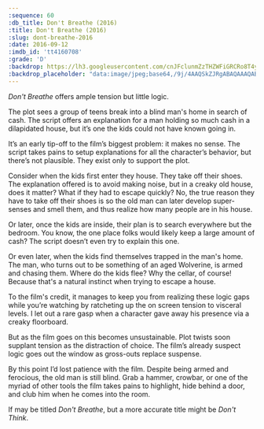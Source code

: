 ```yaml
---
:sequence: 60
:db_title: Don't Breathe (2016)
:title: Don't Breathe (2016)
:slug: dont-breathe-2016
:date: 2016-09-12
:imdb_id: 'tt4160708'
:grade: 'D'
:backdrop: https://lh3.googleusercontent.com/cnJFclunmZzTHZWFiGRCRo8T4ynvtLaB4yQ8JD-U0rjmRXJkL6YSZI1cjPVD5EynpbcsiMaQb87M=w1000-l75-rj
:backdrop_placeholder: "data:image/jpeg;base64,/9j/4AAQSkZJRgABAQAAAQABAAD/2wCEACgcHiMeDSgjISMtKygwPGRBPDc3PHtYXUlkkYCZlo91jIqgtObDoKrarYqMyP/L2u71////m8H////6/+b9//gBKy0tPDU8dkFBdviljKX4+Pj4+Pj4+Pj4+Pj47Pj4+Pj47Pj4+Ozs7Pjs+Pjs+Oz4+Pjs7Oz47Ozs7Ozs7Oz47P/AABEIAAsAFAMBIgACEQEDEQH/xAAXAAADAQAAAAAAAAAAAAAAAAAABAUB/8QAHRAAAQQCAwAAAAAAAAAAAAAAEQABAgMSMxQjQv/EABUBAQEAAAAAAAAAAAAAAAAAAAIB/8QAFhEBAQEAAAAAAAAAAAAAAAAAAAEC/9oADAMBAAIRAxEAPwCbVJpTAT3XlGOHlnKm07k5GT84Fxiho4XtcXOELLdqEolf/9k="
---
```


_Don't Breathe_ offers ample tension but little logic.

The plot sees a group of teens break into a blind man's home in search of cash. The script offers an explanation for a man holding so much cash in a dilapidated house, but it’s one the kids could not have known going in.

It’s an early tip-off to the film’s biggest problem: it makes no sense. The script takes pains to setup explanations for all the character’s behavior, but there’s not plausible. They exist only to support the plot.

Consider when the kids first enter they house. They take off their shoes. The explanation offered is to avoid making noise, but in a creaky old house, does it matter? What if they had to escape quickly? No, the true reason they have to take off their shoes is so the old man can later develop super-senses and smell them, and thus realize how many people are in his house.

Or later, once the kids are inside, their plan is to search everywhere but the bedroom. You know, the one place folks would likely keep a large amount of cash? The script doesn’t even try to explain this one.

Or even later, when the kids find themselves trapped in the man's home. The man, who turns out to be something of an aged Wolverine, is armed and chasing them. Where do the kids flee? Why the cellar, of course! Because that's a natural instinct when trying to escape a house.

To the film's credit, it manages to keep you from realizing these logic gaps while you’re watching by ratcheting up the on screen tension to visceral levels. I let out a rare gasp when a character gave away his presence via a creaky floorboard.

But as the film goes on this becomes unsustainable. Plot twists soon supplant tension as the distraction of choice. The film’s already suspect logic goes out the window as gross-outs replace suspense.

By this point I’d lost patience with the film. Despite being armed and ferocious, the old man is still blind. Grab a hammer, crowbar, or one of the myriad of other tools the film takes pains to highlight, hide behind a door, and club him when he comes into the room.

If may be titled _Don't Breathe_, but a more accurate title might be _Don't Think_.